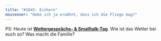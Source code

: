 ```yaml
---
title: "#1845: Einhorn"
mouseover: "Habe ich ja erwähnt, dass ich die Fliege mag?"
---
```


PS:
Heute ist <a href="http://www.fonflatter.de/kalender"><strong>Wettergesprächs- & Smalltalk-Tag</strong></a>. Wie ist das Wetter bei euch so? Was macht die Familie?

